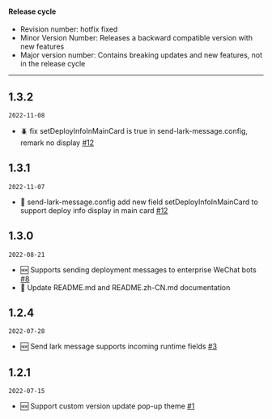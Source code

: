 #### Release cycle

- Revision number: hotfix fixed
- Minor Version Number: Releases a backward compatible version with new features
- Major version number: Contains breaking updates and new features, not in the release cycle

---

## 1.3.2

`2022-11-08`

- 🪲 fix setDeployInfoInMainCard is true in send-lark-message.config, remark no display [#12](https://github.com/guMcrey/version-rocket/issues/12)

## 1.3.1

`2022-11-07`

- 💄 send-lark-message.config add new field setDeployInfoInMainCard to support deploy info display in main card [#12](https://github.com/guMcrey/version-rocket/issues/12)

## 1.3.0

`2022-08-21`

- 🆕 Supports sending deployment messages to enterprise WeChat bots [#8](https://github.com/guMcrey/version-rocket/issues/8)
- 💄 Update README.md and README.zh-CN.md documentation

## 1.2.4

`2022-07-28`
- 🆕 Send lark message supports incoming runtime fields [#3](https://github.com/guMcrey/version-rocket/issues/3)

## 1.2.1

`2022-07-15`

- 🆕 Support custom version update pop-up theme [#1](https://github.com/guMcrey/version-rocket/issues/1)